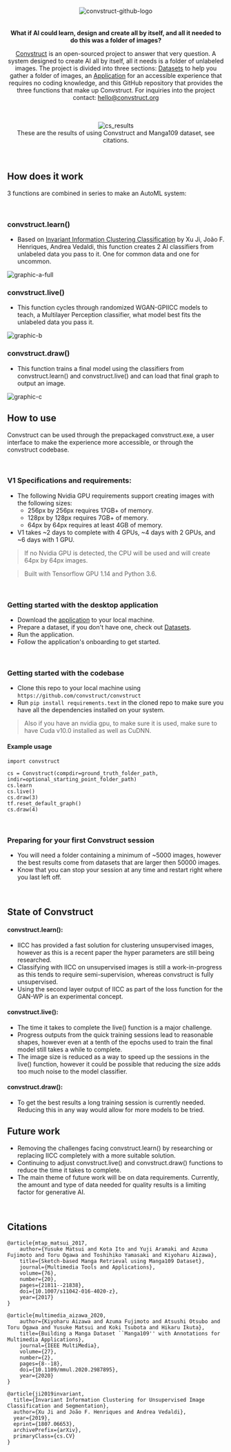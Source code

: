 <br>
<br>

<div align="center">
  <img src="https://i.ibb.co/K0rVXRc/convstruct-github-logo.png" alt="convstruct-github-logo" border="0">
</div>

<br>
<br>

<div align="center">
<strong>What if AI could learn, design and create all by itself, and all it needed to do this was a folder of images?</strong>
<br>

[Convstruct](https://convstruct.org) 
is an open-sourced project to answer that very question. A system designed to create AI all by itself, all it needs is a folder of unlabeled images. The project is divided into three sections: [Datasets](https://convstruct.org/datasets) to help you gather a folder of images, an [Application](https://convstruct.org/app) for an accessible experience that requires no coding knowledge, and this GitHub repository that provides the three functions that make up Convstruct.
For inquiries into the project contact:
hello@convstruct.org
</div>

<br>
<br>

<div align="center">
<img src="https://i.ibb.co/kgG3fR5/cs-results.png" alt="cs_results" border="0">
</div>
<div align="center">
These are the results of using Convstruct and Manga109 dataset, see citations.
</div>

<br>
<br>

## How does it work
3 functions are combined in series to make an AutoML system: 

<br>

### convstruct.<strong>learn()</strong>
  - Based on [Invariant Information Clustering Classification](https://arxiv.org/abs/1807.06653) by Xu Ji, João F. Henriques, Andrea Vedaldi, this function creates 2 AI classifiers from unlabeled data you pass to it. One for common data and one for uncommon.
  <img src="https://i.ibb.co/fGpCDGJ/graphic-a-full.png" alt="graphic-a-full" border="0">

### convstruct.<strong>live()</strong>
  - This function cycles through randomized WGAN-GPIICC models to teach, a Multilayer Perception classifier, what model best fits the unlabeled data you pass it.
  <img src="https://i.ibb.co/gtJDR4V/graphic-b.png" alt="graphic-b" border="0">

### convstruct.<strong>draw()</strong>
  - This function trains a final model using the classifiers from convstruct.learn() and convstruct.live() and can load that final graph to output an image.
  <img src="https://i.ibb.co/X5DfW3m/graphic-c.png" alt="graphic-c" border="0">

## How to use
Convstruct can be used through the prepackaged convstruct.exe, a user interface to make the experience more accessible, or through the convstruct codebase.

<br>

### V1 Specifications and requirements:
- The following Nvidia GPU requirements support creating images with the following sizes:
  - 256px by 256px requires 17GB+ of memory.
  - 128px by 128px requires 7GB+ of memory.
  - 64px by 64px requires at least 4GB of memory.
- V1 takes ~2 days to complete with 4 GPUs, ~4 days with 2 GPUs, and ~6 days with 1 GPU.
> If no Nvidia GPU is detected, the CPU will be used and will create 64px by 64px images.

> Built with Tensorflow GPU 1.14 and Python 3.6.


<br>

### Getting started with the desktop application
- Download the [application](https://github.com/convstruct/convstruct/releases/download/v1.0.0/Convstruct.exe) to your local machine.
- Prepare a dataset, if you don't have one, check out [Datasets](https://convstruct.org/datasets).
- Run the application.
- Follow the application's onboarding to get started.

<br>

### Getting started with the codebase
- Clone this repo to your local machine using `https://github.com/convstruct/convstruct`
- Run ``pip install requirements.text`` in the cloned repo to make sure you have all the dependencies installed on your system.
> Also if you have an nvidia gpu, to make sure it is used, make sure to have Cuda v10.0 installed as well as CuDNN.
#### Example usage
```
import convstruct

cs = Convstruct(compdir=ground_truth_folder_path, indir=optional_starting_point_folder_path)
cs.learn
cs.live()
cs.draw(3)
tf.reset_default_graph()
cs.draw(4)
```
<br>

### Preparing for your first Convstruct session
- You will need a folder containing a minimum of ~5000 images, however the best results come from datasets that are larger then 50000 images. 
- Know that you can stop your session at any time and restart right where you last left off.

<br>

## State of Convstruct
#### convstruct.learn():
- IICC has provided a fast solution for clustering unsupervised images, however as this is a recent paper the hyper parameters are still being researched.
- Classifying with IICC on unsupervised images is still a work-in-progress as this tends to require semi-supervision, whereas convstruct is fully unsupervised.
- Using the second layer output of IICC as part of the loss function for the GAN-WP is an experimental concept.

#### convstruct.live():
- The time it takes to complete the live() function is a major challenge.
- Progress outputs from the quick training sessions lead to reasonable shapes, however even at a tenth of the epochs used to train the final model still takes a while to complete.
- The image size is reduced as a way to speed up the sessions in the live() function, however it could be possible that reducing the size adds too much noise to the model classifier.

#### convstruct.draw():
- To get the best results a long training session is currently needed. Reducing this in any way would allow for more models to be tried.

## Future work
- Removing the challenges facing convstruct.learn() by researching or replacing IICC completely with a more suitable solution.
- Continuing to adjust convstruct.live() and convstruct.draw() functions to reduce the time it takes to complete.
- The main theme of future work will be on data requirements. Currently, the amount and type of data needed for quality results is a limiting factor for generative AI.

<br>

## Citations

    @article{mtap_matsui_2017,
        author={Yusuke Matsui and Kota Ito and Yuji Aramaki and Azuma Fujimoto and Toru Ogawa and Toshihiko Yamasaki and Kiyoharu Aizawa},
        title={Sketch-based Manga Retrieval using Manga109 Dataset},
        journal={Multimedia Tools and Applications},
        volume={76},
        number={20},
        pages={21811--21838},
        doi={10.1007/s11042-016-4020-z},
        year={2017}
    }
    
    @article{multimedia_aizawa_2020,
        author={Kiyoharu Aizawa and Azuma Fujimoto and Atsushi Otsubo and Toru Ogawa and Yusuke Matsui and Koki Tsubota and Hikaru Ikuta},
        title={Building a Manga Dataset ``Manga109'' with Annotations for Multimedia Applications},
        journal={IEEE MultiMedia},
        volume={27},
        number={2},
        pages={8--18},
        doi={10.1109/mmul.2020.2987895},
        year={2020}
    }
    
    @article{ji2019invariant,
      title={Invariant Information Clustering for Unsupervised Image Classification and Segmentation}, 
      author={Xu Ji and João F. Henriques and Andrea Vedaldi},
      year={2019},
      eprint={1807.06653},
      archivePrefix={arXiv},
      primaryClass={cs.CV}
    }

<br>
